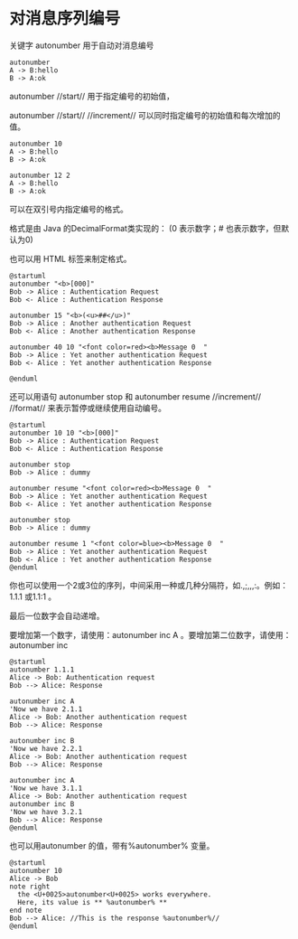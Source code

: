 # 对消息序列编号
关键字 autonumber 用于自动对消息编号

``` puml
autonumber
A -> B:hello
B -> A:ok
```

autonumber //start// 用于指定编号的初始值，

autonumber //start// //increment// 可以同时指定编号的初始值和每次增加的值。

``` puml
autonumber 10
A -> B:hello
B -> A:ok

autonumber 12 2
A -> B:hello
B -> A:ok
```

可以在双引号内指定编号的格式。

格式是由 Java 的DecimalFormat类实现的： (0 表示数字；# 也表示数字，但默认为0)

也可以用 HTML 标签来制定格式。

``` puml
@startuml
autonumber "<b>[000]"
Bob -> Alice : Authentication Request
Bob <- Alice : Authentication Response

autonumber 15 "<b>(<u>##</u>)"
Bob -> Alice : Another authentication Request
Bob <- Alice : Another authentication Response

autonumber 40 10 "<font color=red><b>Message 0  "
Bob -> Alice : Yet another authentication Request
Bob <- Alice : Yet another authentication Response

@enduml
```
还可以用语句 autonumber stop 和 autonumber resume //increment// //format// 来表示暂停或继续使用自动编号。
``` puml
@startuml
autonumber 10 10 "<b>[000]"
Bob -> Alice : Authentication Request
Bob <- Alice : Authentication Response

autonumber stop
Bob -> Alice : dummy

autonumber resume "<font color=red><b>Message 0  "
Bob -> Alice : Yet another authentication Request
Bob <- Alice : Yet another authentication Response

autonumber stop
Bob -> Alice : dummy

autonumber resume 1 "<font color=blue><b>Message 0  "
Bob -> Alice : Yet another authentication Request
Bob <- Alice : Yet another authentication Response
@enduml
```

你也可以使用一个2或3位的序列，中间采用一种或几种分隔符，如.,;,,,:。例如：1.1.1 或1.1:1 。

最后一位数字会自动递增。

要增加第一个数字，请使用：autonumber inc A 。要增加第二位数字，请使用：autonumber inc 

``` puml
@startuml
autonumber 1.1.1
Alice -> Bob: Authentication request
Bob --> Alice: Response

autonumber inc A
'Now we have 2.1.1
Alice -> Bob: Another authentication request
Bob --> Alice: Response

autonumber inc B
'Now we have 2.2.1
Alice -> Bob: Another authentication request
Bob --> Alice: Response

autonumber inc A
'Now we have 3.1.1
Alice -> Bob: Another authentication request
autonumber inc B
'Now we have 3.2.1
Bob --> Alice: Response
@enduml
```

也可以用autonumber 的值，带有%autonumber% 变量。
``` puml
@startuml
autonumber 10
Alice -> Bob
note right
  the <U+0025>autonumber<U+0025> works everywhere.
  Here, its value is ** %autonumber% **
end note
Bob --> Alice: //This is the response %autonumber%//
@enduml
```